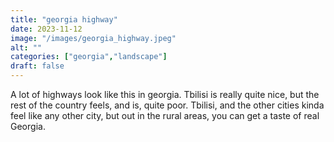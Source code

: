 ```yaml
---
title: "georgia highway"
date: 2023-11-12
image: "/images/georgia_highway.jpeg"
alt: ""
categories: ["georgia","landscape"]
draft: false
---
```


A lot of highways look like this in georgia. Tbilisi is really quite nice, but the rest of the country feels, and is, quite poor. Tbilisi, and the other cities kinda feel like any other city, but out in the rural areas, you can get a taste of real Georgia.
